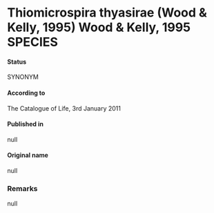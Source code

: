 # Thiomicrospira thyasirae (Wood & Kelly, 1995) Wood & Kelly, 1995 SPECIES

#### Status
SYNONYM

#### According to
The Catalogue of Life, 3rd January 2011

#### Published in
null

#### Original name
null

### Remarks
null